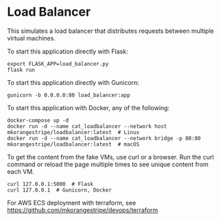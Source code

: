 # Load Balancer

This simulates a load balancer that distributes requests between multiple virtual machines.

To start this application directly with Flask:

```shell script
export FLASK_APP=load_balancer.py
flask run
```

To start this application directly with Gunicorn:
```shell script
gunicorn -b 0.0.0.0:80 load_balancer:app
```

To start this application with Docker, any of the following:

```shell script
docker-compose up -d
docker run -d --name cat_loadbalancer --network host mkorangestripe/loadbalancer:latest  # Linux
docker run -d --name cat_loadbalancer --network bridge -p 80:80 mkorangestripe/loadbalancer:latest  # macOS
```

To get the content from the fake VMs, use curl or a browser.  Run the curl command or reload the page multiple times to see unique content from each VM.

```shell script
curl 127.0.0.1:5000  # Flask
curl 127.0.0.1  # Gunicorn, Docker
```

For AWS ECS deployment with terraform, see https://github.com/mkorangestripe/devops/terraform
